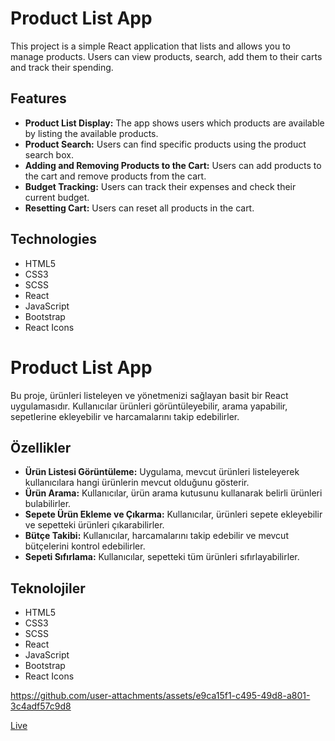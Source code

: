 # Product List App

This project is a simple React application that lists and allows you to manage products. Users can view products, search, add them to their carts and track their spending.

## Features

- **Product List Display:** The app shows users which products are available by listing the available products.
- **Product Search:** Users can find specific products using the product search box.
- **Adding and Removing Products to the Cart:** Users can add products to the cart and remove products from the cart.
- **Budget Tracking:** Users can track their expenses and check their current budget.
- **Resetting Cart:** Users can reset all products in the cart.

## Technologies

- HTML5
- CSS3
- SCSS
- React
- JavaScript
- Bootstrap
- React Icons

# Product List App

Bu proje, ürünleri listeleyen ve yönetmenizi sağlayan basit bir React uygulamasıdır. Kullanıcılar ürünleri görüntüleyebilir, arama yapabilir, sepetlerine ekleyebilir ve harcamalarını takip edebilirler.

## Özellikler

- **Ürün Listesi Görüntüleme:** Uygulama, mevcut ürünleri listeleyerek kullanıcılara hangi ürünlerin mevcut olduğunu gösterir.
- **Ürün Arama:** Kullanıcılar, ürün arama kutusunu kullanarak belirli ürünleri bulabilirler.
- **Sepete Ürün Ekleme ve Çıkarma:** Kullanıcılar, ürünleri sepete ekleyebilir ve sepetteki ürünleri çıkarabilirler.
- **Bütçe Takibi:** Kullanıcılar, harcamalarını takip edebilir ve mevcut bütçelerini kontrol edebilirler.
- **Sepeti Sıfırlama:** Kullanıcılar, sepetteki tüm ürünleri sıfırlayabilirler.

## Teknolojiler

- HTML5
- CSS3
- SCSS
- React
- JavaScript
- Bootstrap
- React Icons

https://github.com/user-attachments/assets/e9ca15f1-c495-49d8-a801-3c4adf57c9d8

[Live](https://fy-product-list-app.netlify.app/)
